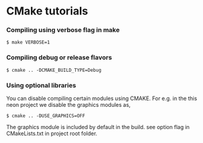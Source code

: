 # CMake tutorials

### Compiling using verbose flag in make

```$ make VERBOSE=1```
	
### Compiling debug or release flavors

```$ cmake .. -DCMAKE_BUILD_TYPE=Debug```

### Using optional libraries

You can disable compiling certain modules using CMAKE. For e.g. in the this neon project we 
disable the graphics modules as,

```$ cmake .. -DUSE_GRAPHICS=OFF```

The graphics module is included by default in the build. see option flag in CMakeLists.txt in project root folder.
